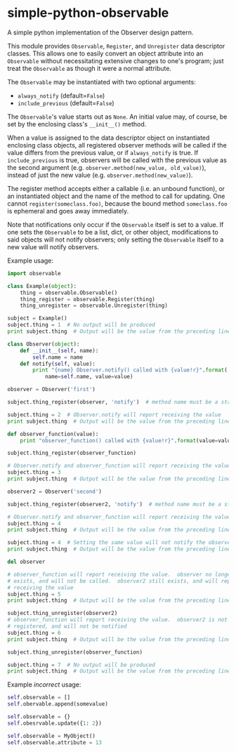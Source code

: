 # simple-python-observable
A simple python implementation of the Observer design pattern.

This module provides `Observable`, `Register`, and `Unregister` data descriptor classes.  This allows one to easily convert an object
attribute into an `Observable` without necessitating extensive changes to
one's program; just treat the `Observable` as though it were a normal
attribute.

The `Observable` may be instantiated with two optional arguments:
* `always_notify` (default=`False`)
* `include_previous` (default=`False`)

The `Observable`'s value starts out as `None`.  An initial value may, of
course, be set by the enclosing class's `__init__()` method.

When a value is assigned to the data descriptor object on instantiated
enclosing class objects, all registered observer methods will be called
if the value differs from the previous value, or if `always_notify` is true.
If `include_previous` is true, observers will be called with the previous
value as the second argument (e.g. `observer.method(new_value, old_value)`),
instead of just the new value (e.g. `observer.method(new_value)`).

The register method accepts either a callable (i.e. an unbound function),
or an instantiated object and the name of the method to call for updating.
One cannot `register(someclass.foo)`, because the bound method `someclass.foo`
is ephemeral and goes away immediately.

Note that notifications only occur if the `Observable` itself is set to a
value.  If one sets the `Observable` to be a list, dict, or other object,
modifications to said objects will not notify observers; only setting the
`Observable` itself to a new value will notify observers.

Example usage:
```python
import observable

class Example(object):
    thing = observable.Observable()
    thing_register = observable.Register(thing)
    thing_unregister = observable.Unregister(thing)

subject = Example()
subject.thing = 1  # No output will be produced
print subject.thing  # Output will be the value from the preceding line

class Observer(object):
    def __init__(self, name):
        self.name = name
    def notify(self, value):
        print "{name} Observer.notify() called with {value!r}".format(
            name=self.name, value=value)

observer = Observer('first')

subject.thing_register(observer, 'notify')  # method name must be a string

subject.thing = 2  # Observer.notify will report receiving the value
print subject.thing  # Output will be the value from the preceding line

def observer_function(value):
    print "observer_function() called with {value!r}".format(value=value)

subject.thing_register(observer_function)

# Observer.notify and observer_function will report receiving the value
subject.thing = 3
print subject.thing  # Output will be the value from the preceding line

observer2 = Observer('second')

subject.thing_register(observer2, 'notify')  # method name must be a string

# Observer.notify and observer_function will report receiving the value
subject.thing = 4
print subject.thing  # Output will be the value from the preceding line

subject.thing = 4  # Setting the same value will not notify the observers.
print subject.thing  # Output will be the value from the preceding line

del observer

# observer_function will report receiving the value.  observer no longer
# exists, and will not be called.  observer2 still exists, and will report
# receiving the value
subject.thing = 5
print subject.thing  # Output will be the value from the preceding line

subject.thing_unregister(observer2)
# observer_function will report receiving the value.  observer2 is not
# registered, and will not be notified
subject.thing = 6
print subject.thing  # Output will be the value from the preceding line

subject.thing_unregister(observer_function)

subject.thing = 7  # No output will be produced
print subject.thing  # Output will be the value from the preceding line
```

Example *incorrect* usage:
```python
self.observable = []
self.obervable.append(somevalue)

self.observable = {}
self.obesrvable.update({1: 2})

self.observable = MyObject()
self.observable.attribute = 13
```

